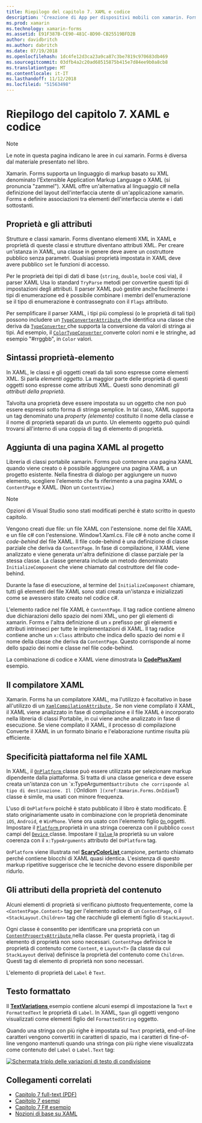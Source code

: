 ```yaml
---
title: Riepilogo del capitolo 7. XAML e codice
description: 'Creazione di App per dispositivi mobili con xamarin. Forms: riepilogo del capitolo 7. XAML e codice'
ms.prod: xamarin
ms.technology: xamarin-forms
ms.assetid: E91F387B-CE90-481C-8D90-CB25519BFD2B
author: davidbritch
ms.author: dabritch
ms.date: 07/19/2018
ms.openlocfilehash: 1dc4fe12d3ca23a9ca87c3be7819c970683db469
ms.sourcegitcommit: 03dfb4a2c20ad68515875b415e7d84ee9b0a8cb8
ms.translationtype: MT
ms.contentlocale: it-IT
ms.lasthandoff: 11/12/2018
ms.locfileid: "51563498"
---
```

# <a name="summary-of-chapter-7-xaml-vs-code"></a>Riepilogo del capitolo 7. XAML e codice

> [!NOTE] 
> Le note in questa pagina indicano le aree in cui xamarin. Forms è diversa dal materiale presentato nel libro.

Xamarin. Forms supporta un linguaggio di markup basato su XML denominato l'Extensible Application Markup Language o XAML (si pronuncia "zammel"). XAML offre un'alternativa al linguaggio c# nella definizione del layout dell'interfaccia utente di un'applicazione xamarin. Forms e definire associazioni tra elementi dell'interfaccia utente e i dati sottostanti.

## <a name="properties-and-attributes"></a>Proprietà e gli attributi

Strutture e classi xamarin. Forms diventano elementi XML in XAML e proprietà di queste classi e strutture diventano attributi XML. Per creare un'istanza in XAML, una classe in genere deve avere un costruttore pubblico senza parametri. Qualsiasi proprietà impostata in XAML deve avere pubblico `set` le funzioni di accesso.

Per le proprietà dei tipi di dati di base (`string`, `double`, `bool`e così via), il parser XAML Usa lo standard `TryParse` metodi per convertire questi tipi di impostazioni degli attributi. Il parser XAML può gestire anche facilmente i tipi di enumerazione ed è possibile combinare i membri dell'enumerazione se il tipo di enumerazione è contrassegnato con il `Flags` attributo.

Per semplificare il parser XAML, i tipi più complessi (o le proprietà di tali tipi) possono includere un [ `TypeConverterAttribute` ](xref:Xamarin.Forms.TypeConverterAttribute) che identifica una classe che deriva da [ `TypeConverter` ](xref:Xamarin.Forms.TypeConverter) che supporta la conversione da valori di stringa ai tipi. Ad esempio, il [ `ColorTypeConverter` ](xref:Xamarin.Forms.ColorTypeConverter) converte colori nomi e le stringhe, ad esempio "#rrggbb", in `Color` valori.

## <a name="property-element-syntax"></a>Sintassi proprietà-elemento

In XAML, le classi e gli oggetti creati da tali sono espresse come elementi XML. Si parla *elementi oggetto*. La maggior parte delle proprietà di questi oggetti sono espresse come attributi XML. Questi sono denominati *gli attributi della proprietà*.

Talvolta una proprietà deve essere impostata su un oggetto che non può essere espressi sotto forma di stringa semplice. In tal caso, XAML supporta un tag denominato una *property (elemento)* costituito il nome della classe e il nome di proprietà separati da un punto. Un elemento oggetto può quindi trovarsi all'interno di una coppia di tag di elemento di proprietà.

## <a name="adding-a-xaml-page-to-your-project"></a>Aggiunta di una pagina XAML al progetto

Libreria di classi portabile xamarin. Forms può contenere una pagina XAML quando viene creato o è possibile aggiungere una pagina XAML a un progetto esistente. Nella finestra di dialogo per aggiungere un nuovo elemento, scegliere l'elemento che fa riferimento a una pagina XAML o `ContentPage` e XAML. (Non un `ContentView`.)

> [!NOTE] 
> Opzioni di Visual Studio sono stati modificati perché è stato scritto in questo capitolo.

Vengono creati due file: un file XAML con l'estensione. nome del file XAML e un file c# con l'estensione. Window1.Xaml.cs. File c# è noto anche come il *code-behind* del file XAML. Il file code-behind è una definizione di classe parziale che deriva da `ContentPage`. In fase di compilazione, il XAML viene analizzato e viene generata un'altra definizione di classe parziale per la stessa classe. La classe generata include un metodo denominato `InitializeComponent` che viene chiamato dal costruttore del file code-behind.

Durante la fase di esecuzione, al termine del `InitializeComponent` chiamare, tutti gli elementi del file XAML sono stati creata un'istanza e inizializzati come se avessero stato creato nel codice c#.

L'elemento radice nel file XAML è `ContentPage`. Il tag radice contiene almeno due dichiarazioni dello spazio dei nomi XML, uno per gli elementi di xamarin. Forms e l'altra definizione di un `x` prefisso per gli elementi e attributi intrinseci per tutte le implementazioni di XAML. Il tag radice contiene anche un `x:Class` attributo che indica dello spazio dei nomi e il nome della classe che deriva da `ContentPage`. Questo corrisponde al nome dello spazio dei nomi e classe nel file code-behind.

La combinazione di codice e XAML viene dimostrata la [ **CodePlusXaml** ](https://github.com/xamarin/xamarin-forms-book-samples/tree/master/Chapter07) esempio.

## <a name="the-xaml-compiler"></a>Il compilatore XAML

Xamarin. Forms ha un compilatore XAML, ma l'utilizzo è facoltativo in base all'utilizzo di un [ `XamlCompilationAttribute` ](xref:Xamarin.Forms.Xaml.XamlCompilationAttribute). Se non viene compilato il XAML, il XAML viene analizzato in fase di compilazione e il file XAML è incorporato nella libreria di classi Portabile, in cui viene anche analizzato in fase di esecuzione. Se viene compilato il XAML, il processo di compilazione Converte il XAML in un formato binario e l'elaborazione runtime risulta più efficiente.

## <a name="platform-specificity-in-the-xaml-file"></a>Specificità piattaforma nel file XAML

In XAML, il [ `OnPlatform` ](xref:Xamarin.Forms.OnPlatform`1) classe può essere utilizzata per selezionare markup dipendente dalla piattaforma. Si tratta di una classe generica e deve essere creata un'istanza con un `x:TypeArguments` attributo che corrisponde al tipo di destinazione. Il [ `OnIdiom` ](xref:Xamarin.Forms.OnIdiom`1) classe è simile, ma usati con minore frequenza.

L'uso di `OnPlatform` poiché è stato pubblicato il libro è stato modificato. È stato originariamente usato in combinazione con le proprietà denominate `iOS`, `Android`, e `WinPhone`. Viene ora usato con l'elemento figlio [ `On` ](xref:Xamarin.Forms.On) oggetti. Impostare il [ `Platform` ](xref:Xamarin.Forms.On.Platform) proprietà in una stringa coerenza con il pubblico `const` campi del [ `Device` ](xref:Xamarin.Forms.Device) classe. Impostare il [ `Value` ](xref:Xamarin.Forms.On.Value) la proprietà su un valore coerenza con il `x:TypeArguments` attributo del `OnPlatform` tag.

`OnPlatform` viene illustrata nel [ **ScaryColorList** ](https://github.com/xamarin/xamarin-forms-book-samples/tree/master/Chapter07/ScaryColorList) campione, pertanto chiamato perché contiene blocchi di XAML quasi identica. L'esistenza di questo markup ripetitive suggerisce che le tecniche devono essere disponibile per ridurlo.

## <a name="the-content-property-attributes"></a>Gli attributi della proprietà del contenuto

Alcuni elementi di proprietà si verificano piuttosto frequentemente, come la `<ContentPage.Content>` tag per l'elemento radice di un `ContentPage`, o il `<StackLayout.Children>` tag che racchiude gli elementi figlio di `StackLayout`.

Ogni classe è consentito per identificare una proprietà con un [ `ContentPropertyAttribute` ](xref:Xamarin.Forms.ContentPropertyAttribute) nella classe. Per questa proprietà, i tag di elemento di proprietà non sono necessari. `ContentPage` definisce le proprietà di contenuto come `Content`, e `Layout<T>` (la classe da cui `StackLayout` deriva) definisce la proprietà del contenuto come `Children`. Questi tag di elemento di proprietà non sono necessari.

L'elemento di proprietà del `Label` è `Text`.

## <a name="formatted-text"></a>Testo formattato

Il [ **TextVariations** ](https://github.com/xamarin/xamarin-forms-book-samples/tree/master/Chapter07/TextVariations) esempio contiene alcuni esempi di impostazione la `Text` e `FormattedText` le proprietà di `Label`. In XAML, `Span` gli oggetti vengono visualizzati come elementi figlio del `FormattedString` oggetto.

 Quando una stringa con più righe è impostata sul `Text` proprietà, end-of-line caratteri vengono convertiti in caratteri di spazio, ma i caratteri di fine-of-line vengono mantenuti quando una stringa con più righe viene visualizzata come contenuto del `Label` o `Label.Text` tag:

 [![Schermata triplo delle variazioni di testo di condivisione](images/ch07fg03-small.png "variazioni di testo formattato")](images/ch07fg03-large.png#lightbox "variazioni di testo formattato")

## <a name="related-links"></a>Collegamenti correlati

- [Capitolo 7 full-text (PDF)](https://download.xamarin.com/developer/xamarin-forms-book/XamarinFormsBook-Ch07-Apr2016.pdf)
- [Capitolo 7 esempi](https://github.com/xamarin/xamarin-forms-book-samples/tree/master/Chapter07)
- [Capitolo 7 F# esempio](https://github.com/xamarin/xamarin-forms-book-samples/tree/master/Chapter07/FS/CodePlusXaml)
- [Nozioni di base su XAML](~/xamarin-forms/xaml/xaml-basics/index.md)